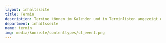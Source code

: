 ```yaml
---
layout: inhaltsseite
title: Termin
description: Termine können im Kalender und in Terminlisten angezeigt werden.
department: inhaltsseite
name: termin
img: media/konzepte/contenttypes/ct_event.png
---
```


